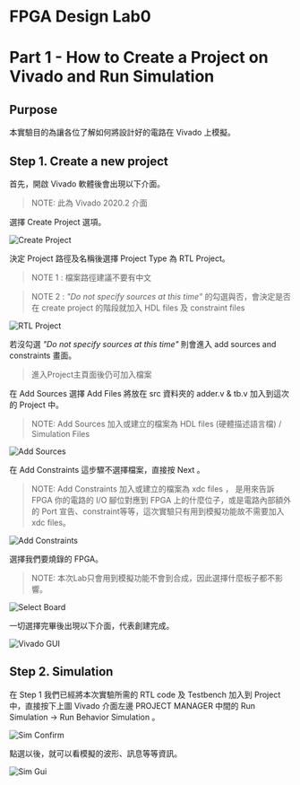 FPGA Design Lab0
===================

# Part 1 - How to Create a Project on Vivado and Run Simulation
## Purpose

本實驗目的為讓各位了解如何將設計好的電路在 Vivado 上模擬。

## Step 1. Create a new project
首先，開啟 Vivado 軟體後會出現以下介面。
> NOTE: 此為 Vivado 2020.2 介面

選擇 Create Project 選項。

![Create Project](images/create_project.jpg)  

決定 Project 路徑及名稱後選擇 Project Type 為 RTL Project。

> NOTE 1 : 檔案路徑建議不要有中文

> NOTE 2 : _"Do not specify sources at this time"_ 的勾選與否，會決定是否在 create project 的階段就加入 HDL files 及 constraint files

![RTL Project](images/rtl_project.jpg)

若沒勾選 _"Do not specify sources at this time"_ 則會進入 add sources and constraints 畫面。

> 進入Project主頁面後仍可加入檔案

在 Add Sources 選擇 Add Files 將放在 src 資料夾的 adder.v & tb.v 加入到這次的 Project 中。
> NOTE: Add Sources 加入或建立的檔案為 HDL files (硬體描述語言檔) / Simulation Files

![Add Sources](images/add_source.jpg)

在 Add Constraints 這步驟不選擇檔案，直接按 Next 。
> NOTE: Add Constraints 加入或建立的檔案為 xdc files ， 是用來告訴 FPGA 你的電路的 I/O 腳位對應到 FPGA 上的什麼位子，或是電路內部額外的 Port 宣告、constraint等等，這次實驗只有用到模擬功能故不需要加入 xdc files。

![Add Constraints](images/add_xdc.jpg)

選擇我們要燒錄的 FPGA。

> NOTE: 本次Lab只會用到模擬功能不會到合成，因此選擇什麼板子都不影響。

![Select Board](images/sel_bd.jpg)

一切選擇完畢後出現以下介面，代表創建完成。

![Vivado GUI](images/vivado_gui.jpg)

## Step 2. Simulation

在 Step 1 我們已經將本次實驗所需的 RTL code 及 Testbench 加入到 Project 中，直接按下上圖 Vivado 介面左邊 PROJECT MANAGER 中間的 Run Simulation -> Run Behavior Simulation 。

![Sim Confirm](images/sim_comfirm.jpg)

點選以後，就可以看模擬的波形、訊息等等資訊。

![Sim Gui](images/sim_gui.jpg)
